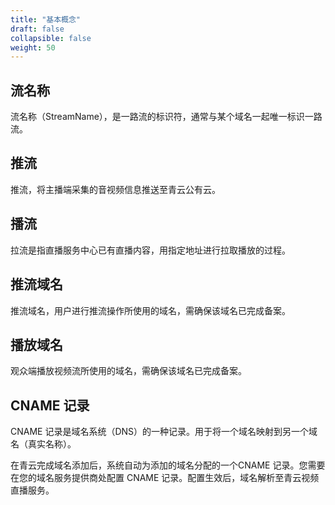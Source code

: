 ```yaml
---
title: "基本概念"
draft: false
collapsible: false
weight: 50
---
```


## 流名称

流名称（StreamName），是一路流的标识符，通常与某个域名一起唯一标识一路流。

## 推流

推流，将主播端采集的音视频信息推送至青云公有云。

## 播流

拉流是指直播服务中心已有直播内容，用指定地址进行拉取播放的过程。

## 推流域名

推流域名，用户进行推流操作所使用的域名，需确保该域名已完成备案。

## 播放域名

观众端播放视频流所使用的域名，需确保该域名已完成备案。

## CNAME 记录

CNAME 记录是域名系统（DNS）的一种记录。用于将一个域名映射到另一个域名（真实名称）。

在青云完成域名添加后，系统自动为添加的域名分配的一个CNAME 记录。您需要在您的域名服务提供商处配置 CNAME 记录。配置生效后，域名解析至青云视频直播服务。



